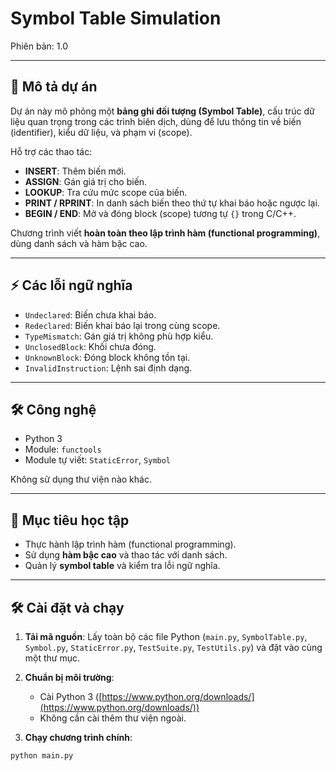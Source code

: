 # Symbol Table Simulation

Phiên bản: 1.0

---

## 📝 Mô tả dự án

Dự án này mô phỏng một **bảng ghi đối tượng (Symbol Table)**, cấu trúc dữ liệu quan trọng trong các trình biên dịch, dùng để lưu thông tin về biến (identifier), kiểu dữ liệu, và phạm vi (scope).

Hỗ trợ các thao tác:

- **INSERT**: Thêm biến mới.
- **ASSIGN**: Gán giá trị cho biến.
- **LOOKUP**: Tra cứu mức scope của biến.
- **PRINT / RPRINT**: In danh sách biến theo thứ tự khai báo hoặc ngược lại.
- **BEGIN / END**: Mở và đóng block (scope) tương tự `{}` trong C/C++.

Chương trình viết **hoàn toàn theo lập trình hàm (functional programming)**, dùng danh sách và hàm bậc cao.

---

## ⚡ Các lỗi ngữ nghĩa

- `Undeclared`: Biến chưa khai báo.
- `Redeclared`: Biến khai báo lại trong cùng scope.
- `TypeMismatch`: Gán giá trị không phù hợp kiểu.
- `UnclosedBlock`: Khối chưa đóng.
- `UnknownBlock`: Đóng block không tồn tại.
- `InvalidInstruction`: Lệnh sai định dạng.

---

## 🛠 Công nghệ

- Python 3
- Module: `functools`
- Module tự viết: `StaticError`, `Symbol`

Không sử dụng thư viện nào khác.

---

## 🌱 Mục tiêu học tập

- Thực hành lập trình hàm (functional programming).
- Sử dụng **hàm bậc cao** và thao tác với danh sách.
- Quản lý **symbol table** và kiểm tra lỗi ngữ nghĩa.

---

## 🛠 Cài đặt và chạy

1. **Tải mã nguồn**: Lấy toàn bộ các file Python (`main.py`, `SymbolTable.py`, `Symbol.py`, `StaticError.py`, `TestSuite.py`, `TestUtils.py`) và đặt vào cùng một thư mục.

2. **Chuẩn bị môi trường**:

   - Cài Python 3 ([https://www.python.org/downloads/](https://www.python.org/downloads/))
   - Không cần cài thêm thư viện ngoài.

3. **Chạy chương trình chính**:

```bash
python main.py
```
